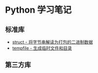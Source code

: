 # Python 学习笔记

## 标准库

- [struct - 将字节串解读为打包的二进制数据](libraries/standard/struct.md)
- [tempfile - 生成临时文件和目录](libraries/standard/tempfile.md)

## 第三方库
